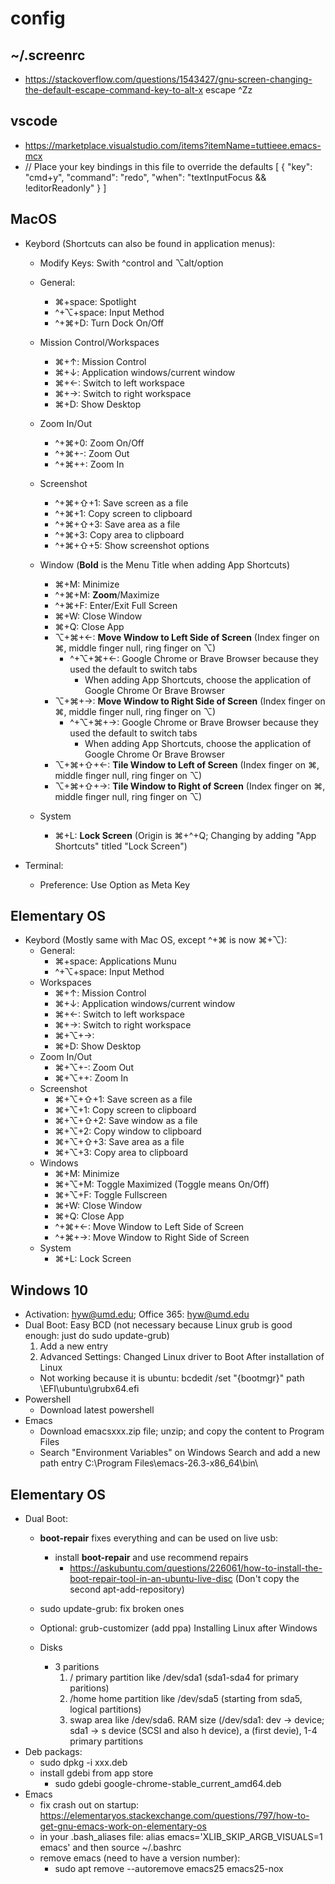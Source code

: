 # config

## ~/.screenrc
- https://stackoverflow.com/questions/1543427/gnu-screen-changing-the-default-escape-command-key-to-alt-x
  escape ^Zz

## vscode
- https://marketplace.visualstudio.com/items?itemName=tuttieee.emacs-mcx
- // Place your key bindings in this file to override the defaults
[
    {
        "key": "cmd+y",
        "command": "redo",
        "when": "textInputFocus && !editorReadonly"
      }
]

## MacOS
- Keybord (Shortcuts can also be found in application menus): 
  - Modify Keys: Swith ^control and ⌥alt/option
  - General:
    - ⌘+space: Spotlight
    - ^+⌥+space: Input Method
    - ^+⌘+D: Turn Dock On/Off
  - Mission Control/Workspaces
    - ⌘+↑: Mission Control
    - ⌘+↓: Application windows/current window
    - ⌘+←: Switch to left workspace
    - ⌘+→: Switch to right workspace
    - ⌘+D: Show Desktop
  - Zoom In/Out
    - ^+⌘+0: Zoom On/Off
    - ^+⌘+-: Zoom Out
    - ^+⌘++: Zoom In
  - Screenshot
    - ^+⌘+⇧+1: Save screen as a file
    - ^+⌘+1: Copy screen to clipboard
    - ^+⌘+⇧+3: Save area as a file
    - ^+⌘+3: Copy area to clipboard
    - ^+⌘+⇧+5: Show screenshot options
  - Window (**Bold** is the Menu Title when adding App Shortcuts)
    - ⌘+M: Minimize
    - ^+⌘+M: **Zoom**/Maximize
    - ^+⌘+F: Enter/Exit Full Screen
    - ⌘+W: Close Window
    - ⌘+Q: Close App
    - ⌥+⌘+←: **Move Window to Left Side of Screen** (Index finger on ⌘, middle finger null, ring finger on ⌥)
      - ^+⌥+⌘+←: Google Chrome or Brave Browser because they used the default to switch tabs
        - When adding App Shortcuts, choose the application of Google Chrome Or Brave Browser
    - ⌥+⌘+→: **Move Window to Right Side of Screen** (Index finger on ⌘, middle finger null, ring finger on ⌥) 
      - ^+⌥+⌘+→: Google Chrome or Brave Browser because they used the default to switch tabs
        - When adding App Shortcuts, choose the application of Google Chrome Or Brave Browser
    - ⌥+⌘+⇧+←: **Tile Window to Left of Screen** (Index finger on ⌘, middle finger null, ring finger on ⌥)
    - ⌥+⌘+⇧+→: **Tile Window to Right of Screen** (Index finger on ⌘, middle finger null, ring finger on ⌥)
    
  - System
    - ⌘+L: **Lock Screen** (Origin is ⌘+^+Q; Changing by adding "App Shortcuts" titled "Lock Screen")
   
    
- Terminal:
  - Preference: Use Option as Meta Key

## Elementary OS
- Keybord (Mostly same with Mac OS, except ^+⌘ is now ⌘+⌥): 
  - General:
    - ⌘+space: Applications Munu
    - ^+⌥+space: Input Method
  - Workspaces
    - ⌘+↑: Mission Control
    - ⌘+↓: Application windows/current window
    - ⌘+←: Switch to left workspace
    - ⌘+→: Switch to right workspace
    - ⌘+⌥+→: 
    - ⌘+D: Show Desktop
  - Zoom In/Out
    - ⌘+⌥+-: Zoom Out
    - ⌘+⌥++: Zoom In
  - Screenshot
    - ⌘+⌥+⇧+1: Save screen as a file
    - ⌘+⌥+1: Copy screen to clipboard
    - ⌘+⌥+⇧+2: Save window as a file
    - ⌘+⌥+2: Copy window to clipboard
    - ⌘+⌥+⇧+3: Save area as a file
    - ⌘+⌥+3: Copy area to clipboard
  - Windows
    - ⌘+M: Minimize
    - ⌘+⌥+M: Toggle Maximized (Toggle means On/Off)
    - ⌘+⌥+F: Toggle Fullscreen
    - ⌘+W: Close Window
    - ⌘+Q: Close App
    - ^+⌘+←: Move Window to Left Side of Screen
    - ^+⌘+→: Move Window to Right Side of Screen
  - System
    - ⌘+L: Lock Screen

## Windows 10
- Activation: hyw@umd.edu; Office 365: hyw@umd.edu
- Dual Boot: Easy BCD (not necessary because Linux grub is good enough: just do sudo update-grub)
  1. Add a new entry
  2. Advanced Settings: Changed Linux driver to Boot 
  After installation of Linux
  - Not working because it is ubuntu: bcdedit /set "{bootmgr}" path \EFI\ubuntu\grubx64.efi
- Powershell
  - Download latest powershell
- Emacs
  - Download emacsxxx.zip file; unzip; and copy the content to Program Files
  - Search "Environment Variables" on Windows Search and add a new path entry C:\Program Files\emacs-26.3-x86_64\bin\
  
## Elementary OS
- Dual Boot: 
  - **boot-repair** fixes everything and can be used on live usb:
    - install **boot-repair** and use recommend repairs
      - https://askubuntu.com/questions/226061/how-to-install-the-boot-repair-tool-in-an-ubuntu-live-disc
        (Don't copy the second apt-add-repository)
  - sudo update-grub: fix broken ones
  - Optional: grub-customizer (add ppa) Installing Linux after Windows        
        
  - Disks
    - 3 paritions
      1. / primary partition like /dev/sda1 (sda1-sda4 for primary paritions)
      2. /home home partition like /dev/sda5 (starting from sda5, logical partitions)
      3. swap area like /dev/sda6. RAM size
      (/dev/sda1: dev -> device; sda1 -> s device (SCSI and also h device), a (first devie), 1-4 primary partitions
- Deb packags:
  - sudo dpkg -i xxx.deb
  - install gdebi from app store
    - sudo gdebi google-chrome-stable_current_amd64.deb 
- Emacs
  - fix crash out on startup: https://elementaryos.stackexchange.com/questions/797/how-to-get-gnu-emacs-work-on-elementary-os
  - in your .bash_aliases file: alias emacs='XLIB_SKIP_ARGB_VISUALS=1 emacs' and then source ~/.bashrc
  - remove emacs (need to have a version number):
    - sudo apt remove --autoremove emacs25 emacs25-nox
